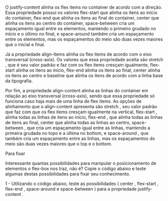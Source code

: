 
O justify-content alinha os flex items no container de acordo com a direção. Essa propriedade possui os valores flex-start que alinha os itens ao início do container, flex-end que alinha os itens ao final do container, center que alinha os itens ao centro do container, space-between cria um espaçamento igual entre os elementos, mantendo o primeiro grudado no início e o último no final, e space-around também cria um espaçamento entre os elementos, mas os espaçamentos do meio são duas vezes maiores que o inicial e final.

Já a propriedade align-items alinha os flex items de acordo com o eixo transversal (cross-axis). Os valores que essa propriedade aceita são stretch , que é seu valor padrão e faz com os flex items cresçam igualmente, flex-start alinha os itens ao início, flex-end alinha os itens ao final, center alinha os itens ao centro e baseline que alinha os itens de acordo com a linha base da tipografia.

Por fim, a propriedade align-content alinha as linhas do container em relação ao eixo transversal (cross-axis), sendo que essa propriedade só funciona caso haja mais de uma linha de flex items. As opções de alinhamento que o align-content apresenta são stretch , seu valor padrão que faz com que os flex items cresçam igualmente na vertical, flex-start , alinha todas as linhas de itens ao início, flex-end , que alinha todas as linhas de itens ao final, center que alinha todas as linhas ao centro, space-between , que cria um espaçamento igual entre as linhas, mantendo a primeira grudada no topo e a última no bottom, e space-around , que também cria um espaçamento entre as linhas, mas os espaçamentos do meio são duas vezes maiores que o top e o bottom.

Para fixar

Interessante quantas possibilidades para manipular o posicionamento de elementos o flex-box nos traz, não é? Copie o código abaixo e teste algumas destas possibilidades para fixar seu conhecimento.

1 - Utilizando o código abaixo, teste as possibilidades ( center , flex-start , flex-end , space-around e space-between ) para a propriedade justify-content .


<!DOCTYPE html>
<html lang="pt">
  <head>
    <meta charset="UTF-8">
    <meta name="viewport" content="width=device-width, initial-scale=1.0">
    <title>Flexbox - Justify Content</title>
    <style>
      .box {
        color: #9069EF;
        background-color: rgb(243, 243, 243);
        border: 2px solid #232525;
        font-size: 50px;
        height: 60px;
        margin: 10px 5px;
        text-align: center;
        width: 20%;
      }

      .box-container {
        background-color: #0fa36b;
        display: flex;
        /* ADICIONE AQUI SEUS TESTES */
      }
    </style>

  </head>
  <body>
    <div class="box-container">
      <div class="box">1</div>
      <div class="box">2</div>
      <div class="box">3</div>
    </div>
  </body>
</html>

2 - Teste as possibilidades ( center , flex-start , flex-end , stretch e baseline ) para a propriedade align-items . Não se esqueça de copiar o código abaixo! 😉

<!DOCTYPE html>
<html lang="pt">
  <head>
    <meta charset="UTF-8">
    <meta name="viewport" content="width=device-width, initial-scale=1.0">
    <title>Flexbox - Align Items</title>
    <style>
      .box-one {
        color: #9069EF;
        background-color: rgb(243, 243, 243);
        border: 2px solid #232525;
        font-size: 70px;
        min-height: 80px;
        margin: 10px 5px;
        text-align: center;
        width: 50px;
      }

      .box-two {
        color: #9069EF;
        background-color: rgb(243, 243, 243);
        border: 2px solid #232525;
        font-size: 50px;
        min-height: 60px;
        margin: 10px 5px;
        text-align: center;
        width: 50px;
      }

      .box-three {
        color: #9069EF;
        background-color: rgb(243, 243, 243);
        border: 2px solid #232525;
        font-size: 30px;
        margin: 10px 5px;
        min-height: 50px;
        text-align: center;
        width: 50px;
      }

      .box-container {
        background-color: #0fa36b;
        display: flex;
        /* ADICIONE AQUI SEUS TESTES */
      }
    </style>

  </head>
  <body>
    <div class="box-container">
      <div class="box-one">1</div>
      <div class="box-two">2</div>
      <div class="box-three">3</div>
    </div>
  </body>
</html>

3 - Teste as possibilidades ( center , flex-start , flex-end , stretch , space-around e space-between ) para a propriedade align-content .

<!DOCTYPE html>
<html lang="pt">
  <head>
    <meta charset="UTF-8">
    <meta name="viewport" content="width=device-width, initial-scale=1.0">
    <title>Flexbox - Align Content</title>
    <style>
      .box {
        color: #9069EF;
        background-color: rgb(243, 243, 243);
        border: 2px solid #232525;
        font-size: 50px;
        min-height: 60px;
        margin: 10px 5px;
        text-align: center;
        width: 30%;
      }

      .box-container {
        /* ADICIONE AQUI SEUS TESTES */
        background-color: #0fa36b;
        display: flex;
        flex-wrap: wrap;
        height: 600px;
      }
    </style>

  </head>
  <body>
    <div class="box-container">
      <div class="box">1</div>
      <div class="box">2</div>
      <div class="box">3</div>
      <div class="box">4</div>
      <div class="box">5</div>
      <div class="box">6</div>
      <div class="box">7</div>
      <div class="box">8</div>
      <div class="box">9</div>
    </div>
  </body>
</html>

https://www.w3schools.com/css/css3_flexbox.asp
https://css-tricks.com/snippets/css/a-guide-to-flexbox/
https://flexboxfroggy.com
http://www.flexboxdefense.com
https://the-echoplex.net/flexyboxes/
https://codepen.io/enxaneta/full/adLPwv